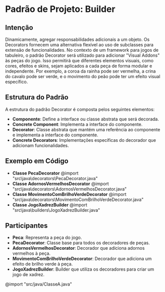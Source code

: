 # Padrão de Projeto: Builder

## Intenção

Dinamicamente, agregar responsabilidades adicionais a um objeto. Os Decorators fornecem uma alternativa flexível ao uso de subclasses para extensão de funcionalidades. No contexto de um framework para jogos de tabuleiro, o padrão Decorator será utilizado para adicionar "Visual Addons" às peças do jogo. Isso permitirá que diferentes elementos visuais, como cores, efeitos e skins, sejam aplicados a cada peça de forma modular e independente. Por exemplo, a coroa da rainha pode ser vermelha, a crina do cavalo pode ser verde, e o movimento do peão pode ter um efeito visual específico.

## Estrutura do Padrão

A estrutura do padrão Decorator é composta pelos seguintes elementos:

- **Componente**: Define a interface ou classe abstrata que será decorada.
- **Concrete Component**: Implementa a interface do componente.
- **Decorator**: Classe abstrata que mantém uma referência ao componente e implementa a interface do componente.
- **Concrete Decorators**: Implementações específicas do decorador que adicionam funcionalidades.

## Exemplo em Código

- **Classe PecaDecorator**
@import "src\java\decorators\PecaDecorator.java"
- **Classe AdornosVermelhosDecorator**
@import "src\java\decorators\AdornosVermelhosDecorator.java"
- **Classe MovimentoComBrilhoVerdeDecorator**
@import "src\java\decorators\MovimentoComBrilhoVerdeDecorator.java"
- **Classe JogoXadrezBuilder**
@import "src\java\builders\JogoXadrezBuilder.java"


## Participantes
- **Peca**: Representa a peça do jogo.
- **PecaDecorator**: Classe base para todos os decoradores de peças.
- **AdornosVermelhosDecorator**: Decorador que adiciona adornos vermelhos à peça.
- **MovimentoComBrilhoVerdeDecorator**: Decorador que adiciona um efeito de brilho verde à peça.
- **JogoXadrezBuilder**: Builder que utiliza os decoradores para criar um jogo de xadrez.



@import "src/java/ClasseA.java"